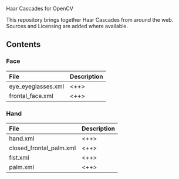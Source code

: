 
Haar Cascades for OpenCV

This repository brings together Haar Cascades from around the web. Sources and Licensing are added where available.

## Contents

### Face

| File | Description |
|:--|:--|
| eye_eyeglasses.xml | <++> |
| frontal_face.xml | <++> |


### Hand

| File | Description |
|:--|:--|
| hand.xml | <++> |
| closed_frontal_palm.xml | <++> |
| fist.xml | <++> |
| palm.xml | <++> |

